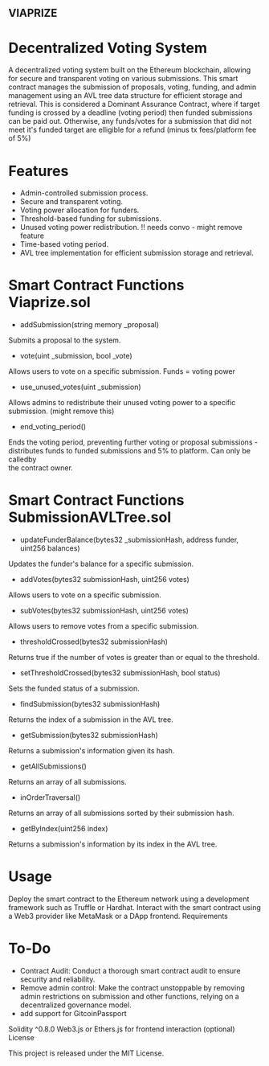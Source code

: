 ## VIAPRIZE

# Decentralized Voting System

A decentralized voting system built on the Ethereum blockchain, allowing for secure and transparent voting on various submissions. This smart contract manages the submission of proposals, voting, funding, and admin management using an AVL tree data structure for efficient storage and retrieval. This is considered a Dominant Assurance Contract, where if target funding is crossed by a deadline (voting period) then funded submissions can be paid out. Otherwise, any funds/votes for a submission that did not meet it's funded target are elligible for a refund (minus tx fees/platform fee of 5%)

# Features

- Admin-controlled submission process.
- Secure and transparent voting.
- Voting power allocation for funders.
- Threshold-based funding for submissions.
- Unused voting power redistribution. !! needs convo - might remove feature
- Time-based voting period.
- AVL tree implementation for efficient submission storage and retrieval.


# Smart Contract Functions Viaprize.sol

* addSubmission(string memory _proposal)

Submits a proposal to the system.

* vote(uint _submission, bool _vote)

Allows users to vote on a specific submission. Funds = voting power

* use_unused_votes(uint _submission)

Allows admins to redistribute their unused voting power to a specific submission. (might remove this)

* end_voting_period()

Ends the voting period, preventing further voting or proposal submissions - distributes funds to funded submissions and 5% to platform. Can only be calledby     
the contract owner.

# Smart Contract Functions SubmissionAVLTree.sol

* updateFunderBalance(bytes32 _submissionHash, address funder, uint256 balances)

Updates the funder's balance for a specific submission.

* addVotes(bytes32 submissionHash, uint256 votes)

Allows users to vote on a specific submission.

* subVotes(bytes32 submissionHash, uint256 votes)

Allows users to remove votes from a specific submission.

* thresholdCrossed(bytes32 submissionHash)

Returns true if the number of votes is greater than or equal to the threshold.

* setThresholdCrossed(bytes32 submissionHash, bool status)

Sets the funded status of a submission.

* findSubmission(bytes32 submissionHash)

Returns the index of a submission in the AVL tree.

* getSubmission(bytes32 submissionHash)

Returns a submission's information given its hash.

* getAllSubmissions()

Returns an array of all submissions.

* inOrderTraversal()

Returns an array of all submissions sorted by their submission hash.

* getByIndex(uint256 index)

Returns a submission's information by its index in the AVL tree.


# Usage

Deploy the smart contract to the Ethereum network using a development framework such as Truffle or Hardhat.
Interact with the smart contract using a Web3 provider like MetaMask or a DApp frontend.
Requirements

# To-Do

 + Contract Audit: Conduct a thorough smart contract audit to ensure security and reliability.
 + Remove admin control: Make the contract unstoppable by removing admin restrictions on submission and other functions, relying on a decentralized governance model.
 + add support for GitcoinPassport 


Solidity ^0.8.0
Web3.js or Ethers.js for frontend interaction (optional)
License

This project is released under the MIT License.